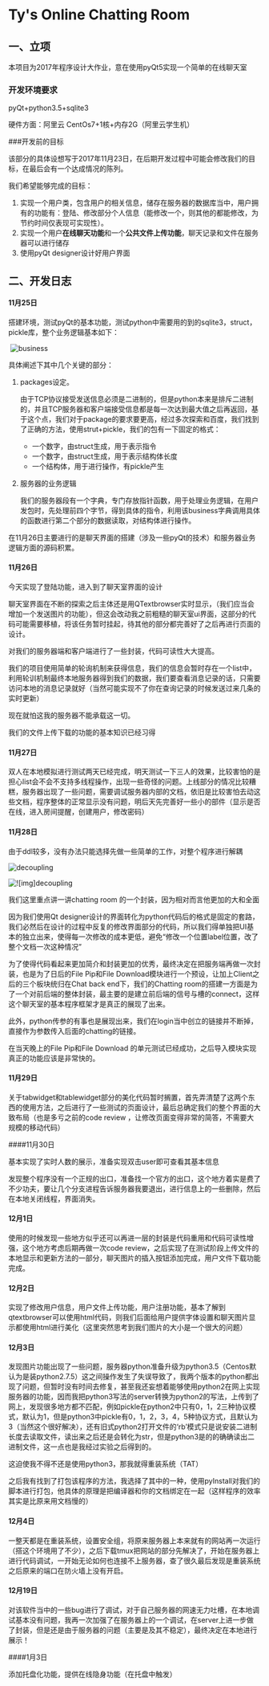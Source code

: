 # Ty's Online Chatting Room

## 一、立项

本项目为2017年程序设计大作业，意在使用pyQt5实现一个简单的在线聊天室

### 开发环境要求



pyQt+python3.5+sqlite3

硬件方面：阿里云 CentOs7+1核+内存2G（阿里云学生机）

###开发前的目标

该部分的具体设想写于2017年11月23日，在后期开发过程中可能会修改我们的目标，在最后会有一个达成情况的陈列。

我们希望能够完成的目标：

1. 实现一个用户类，包含用户的相关信息，储存在服务器的数据库当中，用户拥有的功能有：登陆、修改部分个人信息（能修改一个，则其他的都能修改，为节约时间仅表现可实现性）。
2. 实现一个用户**在线聊天功能**和一个**公共文件上传功能**，聊天记录和文件在服务器可以进行储存
3. 使用pyQt designer设计好用户界面

## 二、开发日志

#### 11月25日

搭建环境，测试pyQt的基本功能，测试python中需要用的到的sqlite3，struct，pickle库，整个业务逻辑基本如下：

​	![business](business.jpg)

具体阐述下其中几个关键的部分：

1. packages设定。

   由于TCP协议接受发送信息必须是二进制的，但是python本来是排斥二进制的，并且TCP服务器和客户端接受信息都是每一次达到最大值之后再返回，基于这个点，我们对于package的要求要更高，经过多次探索和百度，我们找到了正确的方法，使用strut+pickle，我们的包有一下固定的格式：

   - 一个数字，由struct生成，用于表示指令
   - 一个数字，由struct生成，用于表示结构体长度
   - 一个结构体，用于进行操作，有pickle产生

2. 服务器的业务逻辑

   我们的服务器段有一个字典，专门存放指针函数，用于处理业务逻辑，在用户发包时，先处理前四个字节，得到具体的指令，利用该business字典调用具体的函数进行第二个部分的数据读取，对结构体进行操作。

在11月26日主要进行的是聊天界面的搭建（涉及一些pyQt的技术）和服务器业务逻辑方面的源码积累。

#### 11月26日

今天实现了登陆功能，进入到了聊天室界面的设计

聊天室界面在不断的探索之后主体还是用QTextbrowser实时显示，（我们应当会增加一个发送图片的功能），但这会改动我之前粗糙的聊天室ui界面，这部分的代码可能需要移植，将该任务暂时挂起，待其他的部分都完善好了之后再进行页面的设计。

对我们的服务器端和客户端进行了一些封装，代码可读性大大提高。

我们的项目使用简单的轮询机制来获得信息，我们的信息会暂时存在一个list中，利用轮训机制最终本地服务器得到我们的数据，我们要查看消息记录的话，只需要访问本地的消息记录就好（当然可能实现不了你在查询记录的时候发送过来几条的实时更新）

现在就怕这我的服务器不能承载这一切。

我们的文件上传下载的功能的基本知识已经习得 

#### 11月27日

双人在本地模拟进行测试两天已经完成，明天测试一下三人的效果，比较害怕的是担心list会不会不支持多线程操作，出现一些奇怪的问题。上线部分的情况比较糟糕，服务器出现了一些问题，需要调试服务器内部的文档，依旧是比较害怕去动这些文档，程序整体的正常显示没有问题，明后天先完善好一些小的部件（显示是否在线，进入房间提醒，创建用户，修改密码）

#### 11月28日

由于ddl较多，没有办法只能选择先做一些简单的工作，对整个程序进行解耦

![decoupling](decoupling.jpg)

![![img]decoupling](decoupling2.jpg)

我们这里重点讲一讲chatting room 的一个封装，因为相对而言他更加的大和全面

因为我们使用Qt designer设计的界面转化为python代码后的格式是固定的套路，我们必然后在设计的过程中反复的修改界面部分的代码，所以我们得单独把UI基本的独立出来，使得每一次修改的成本更低，避免“修改一个位置label位置，改了整个文档一次这种情况”

为了使得代码看起来更加简介和封装更加的优秀，最终决定在把服务端再做一次封装，也是为了日后的File Pip和File Download模块进行一个预设，让加上Client之后的三个板块统归在Chat back end下，我们的Chatting room的搭建一方面是为了一个对前后端的整体封装，最主要的是建立前后端的信号与槽的connect，这样这个聊天室的基本程序框架才是真正的展现了出来。

此外，python传参的有事也是展现出来，我们在login当中创立的链接并不断掉，直接作为参数传入后面的chatting的链接。

在当天晚上的File Pip和File Download 的单元测试已经成功，之后导入模块实现真正的功能应该是非常快的。

#### 11月29日

关于tabwidget和tablewidget部分的美化代码暂时搁置，首先弄清楚了这两个东西的使用方法，之后进行了一些测试的页面设计，最后总确定我们的整个界面的大致布局（也是多亏之前的code review ，让修改页面变得非常的简答，不需要大规模的移动代码）

####11月30日

基本实现了实时人数的展示，准备实现双击user即可查看其基本信息

发现整个程序没有一个正规的出口，准备找一个官方的出口，这个地方着实是费了不少功夫，要让几个分支进程告诉服务器我要退出，进行信息上的一些删除，然后在本地关闭线程，界面消失。

#### 12月1日

使用的时候发现一些地方似乎还可以再进一层的封装是代码重用和代码可读性增强，这个地方考虑后期再做一次code review，之后实现了在测试阶段上传文件的本地显示和更新方法的一部分，聊天图片的插入按钮添加完成，用户文件下载功能完成。

#### 12月2日

实现了修改用户信息，用户文件上传功能，用户注册功能，基本了解到qtextbrowser可以使用html代码，则我们后面给用户提供字体设置和聊天图片显示都使用html进行美化（这里突然思考到我们图片的大小是一个很大的问题）

#### 12月3日

发现图片功能出现了一些问题，服务器python准备升级为python3.5（Centos默认为是装python2.7.5）这之间操作发生了失误导致了，我两个版本的python都出现了问题，但暂时没有时间去修复，甚至我还妄想着能够使用python2在网上实现服务器的功能，因而我把python3写法的server转换为python2的写法，上传到了网上，发现很多地方都不匹配，例如pickle在python2中只有0，1，2三种协议模式，默认为1，但是python3中pickle有0，1，2，3，4，5种协议方式，且默认为3（当然这个很好解决），还有旧式python2打开文件的‘rb’模式只是说安装二进制长度去读取文件，读出来之后还是会转化为str，但是python3是的的确确读出二进制文件，这一点也是我经过实验之后得到的。

这迫使我不得不还是使用python3，那我就得重装系统（TAT）

之后我有找到了打包该程序的方法，我选择了其中的一种，使用pyInstall对我们的脚本进行打包，他具体的原理是把编译器和你的文档绑定在一起（这样程序的效率其实是比原来用文档慢的）

#### 12月4日

一整天都是在重装系统，设置安全组，将原来服务器上本来就有的网站再一次运行（搭这个环境用了不少），之后下载tmux把网站的部分先解决了，开始在服务器上进行代码调试，一开始无论如何也连接不上服务器，查了很久最后发现是重装系统之后原来的端口在防火墙上没有开启。

#### 12月19日

对该软件当中的一些bug进行了调试，对于自己服务器的网速无力吐槽，在本地调试基本没有问题，我再一次加强了在服务器上的一个调试，在server上进一步做了封装，但是还是由于服务器的问题（主要是及其不稳定），最终决定在本地进行展示！

####1月3日

添加托盘化功能，提供在线隐身功能（在托盘中触发）